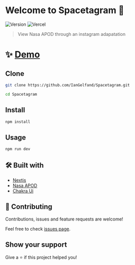 # Welcome to Spacetagram 👋
![Version](https://img.shields.io/badge/version-0.1.0-blue.svg?cacheSeconds=2592000)
![Vercel](https://vercelbadge.vercel.app/api/iangelfand/spacetagram)

> View Nasa APOD through an instagram adapatation
# ✨ [Demo]([https://spacetagram-l44v80t6a-iangelfand.vercel.app](https://spacetagram-eight.vercel.app/))

## Clone

```sh
git clone https://github.com/IanGelfand/Spacetagram.git
```
```sh
cd Spacetagram
```

## Install

```sh
npm install
```

## Usage

```sh
npm run dev
```

## 🛠️ Built with

- [Nextjs](https://nextjs.org)
- [Nasa APOD](https://api.nasa.gov)
- [Chakra Ui](https://chakra-ui.com)

## 🤝 Contributing

Contributions, issues and feature requests are welcome!

Feel free to check [issues page](https://github.com/IanGelfand/Spacetagram/issues). 


## Show your support

Give a ⭐️ if this project helped you!
